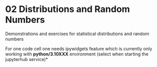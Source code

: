 # 02 Distributions and Random Numbers 


Demonstrations and exercises for statistical distributions and random numbers

For one code cell one needs ipywidgets feature which is currently only working with **python/3.10XXX** environment (select when starting the jupyterhub service)*


